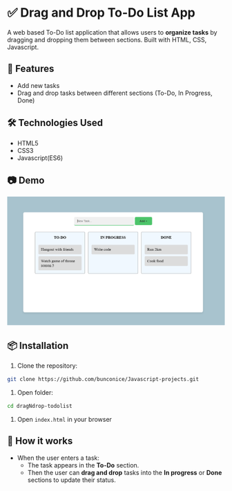 # ✅ Drag and Drop To-Do List App

A web based To-Do list application that allows users to **organize tasks** by dragging and dropping them between sections. Built with HTML, CSS, Javascript.

## 🚀 Features

- Add new tasks
- Drag and drop tasks between different sections (To-Do, In Progress, Done)

## 🛠️ Technologies Used

- HTML5
- CSS3
- Javascript(ES6)

## 📷 Demo

![To-Do List App Screenshot](./img/screenshot.png)

## 📦 Installation

1. Clone the repository:

```bash
git clone https://github.com/bunconice/Javascript-projects.git
```

1. Open folder:

```bash
cd dragNdrop-todolist
```

1. Open `index.html` in your browser

## 🧠 How it works

- When the user enters a task:
  - The task appears in the **To-Do** section.
  - Then the user can **drag and drop** tasks into the **In progress** or **Done** sections to update their status.
